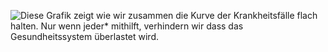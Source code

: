 ![Diese Grafik zeigt wie wir zusammen die Kurve der Krankheitsfälle flach halten. Nur wenn jeder* mithilft, verhindern wir dass das Gesundheitssystem überlastet wird.](images/health-system-capacity.svg)
